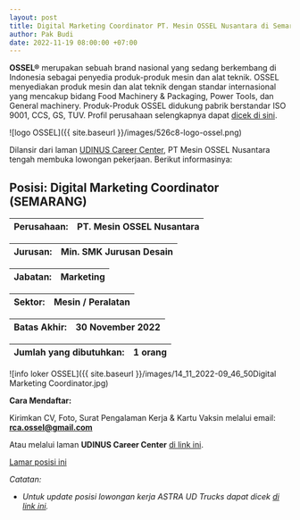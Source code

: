 ```yaml
---
layout: post
title: Digital Marketing Coordinator PT. Mesin OSSEL Nusantara di Semarang
author: Pak Budi
date: 2022-11-19 08:00:00 +07:00
---
```


**OSSEL®** merupakan sebuah brand nasional yang sedang berkembang di Indonesia sebagai penyedia produk-produk mesin dan alat teknik. OSSEL menyediakan produk mesin dan alat teknik dengan standar internasional yang mencakup bidang Food Machinery & Packaging, Power Tools, dan General machinery.
Produk-Produk OSSEL didukung  pabrik berstandar ISO 9001, CCS, GS, TUV. Profil perusahaan selengkapnya dapat [dicek di sini](https://osselpowermachine.com/about-us).

![logo OSSEL]({{ site.baseurl }}/images/526c8-logo-ossel.png)

Dilansir dari laman [UDINUS Career Center](https://cc.dinus.ac.id/lowongan/detail/MTIzNTI%3DPT), PT Mesin OSSEL Nusantara tengah membuka lowongan pekerjaan. Berikut informasinya:

## Posisi: Digital Marketing Coordinator (SEMARANG) ##

| Perusahaan: | PT. Mesin OSSEL Nusantara |
|-------------|-------------|

| Jurusan: | Min. SMK Jurusan Desain |
|-------------|-------------|

| Jabatan: | Marketing |
|-------------|-------------|

| Sektor: | Mesin / Peralatan |
|-------------|-------------|

| Batas Akhir: | 30 November 2022 |
|-------------|-------------|

| Jumlah yang dibutuhkan: | 1 orang |
|-------------|-------------|

![info loker OSSEL]({{ site.baseurl }}/images/14_11_2022-09_46_50Digital Marketing Coordinator.jpg)

**Cara Mendaftar:**

Kirimkan CV, Foto, Surat Pengalaman Kerja & Kartu Vaksin melalui email: [**rca.ossel@gmail.com**](mailto:rca.ossel@gmail.com)

Atau melalui laman **UDINUS Career Center** [di link ini](https://cc.dinus.ac.id/lowongan/detail/MTIzNTI%3D).

<div class="apply"><a href="https://cc.dinus.ac.id/lowongan/detail/MTIzNTI%3D">Lamar posisi ini</a></div>

_Catatan:_
* _Untuk update posisi lowongan kerja ASTRA UD Trucks dapat dicek [di link ini](https://astraudtrucks.co.id/page/karir)._
